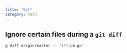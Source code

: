 ```yaml
---
title: "Git"
category: tech
---
```


## Ignore certain files during a `git diff`

```
g diff origin/master -- ':!*.pb.go'
```
